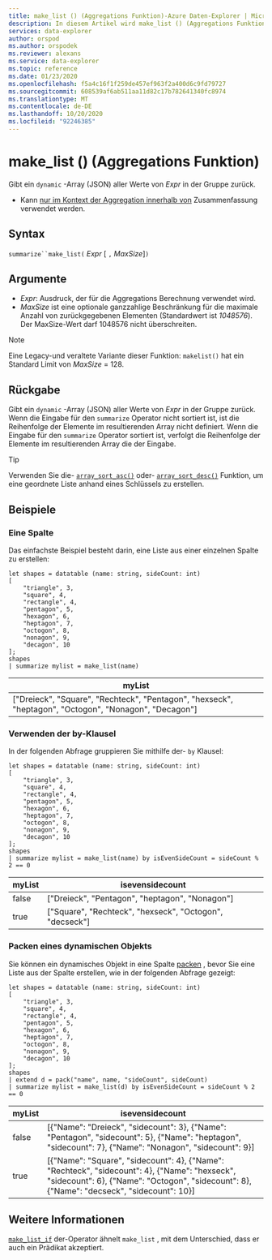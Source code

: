 ```yaml
---
title: make_list () (Aggregations Funktion)-Azure Daten-Explorer | Microsoft-Dokumentation
description: In diesem Artikel wird make_list () (Aggregations Funktion) in Azure Daten-Explorer beschrieben.
services: data-explorer
author: orspod
ms.author: orspodek
ms.reviewer: alexans
ms.service: data-explorer
ms.topic: reference
ms.date: 01/23/2020
ms.openlocfilehash: f5a4c16f1f259de457ef963f2a400d6c9fd79727
ms.sourcegitcommit: 608539af6ab511aa11d82c17b782641340fc8974
ms.translationtype: MT
ms.contentlocale: de-DE
ms.lasthandoff: 10/20/2020
ms.locfileid: "92246385"
---
```

# <a name="make_list-aggregation-function"></a>make_list () (Aggregations Funktion)

Gibt ein `dynamic` -Array (JSON) aller Werte von *Expr* in der Gruppe zurück.

* Kann [nur im Kontext der Aggregation innerhalb von](summarizeoperator.md) Zusammenfassung verwendet werden.

## <a name="syntax"></a>Syntax

`summarize``make_list(` *Expr* [ `,` *MaxSize*]`)`

## <a name="arguments"></a>Argumente

* *Expr*: Ausdruck, der für die Aggregations Berechnung verwendet wird.
* *MaxSize* ist eine optionale ganzzahlige Beschränkung für die maximale Anzahl von zurückgegebenen Elementen (Standardwert ist *1048576*). Der MaxSize-Wert darf 1048576 nicht überschreiten.

> [!NOTE]
> Eine Legacy-und veraltete Variante dieser Funktion: `makelist()` hat ein Standard Limit von *MaxSize* = 128.

## <a name="returns"></a>Rückgabe

Gibt ein `dynamic` -Array (JSON) aller Werte von *Expr* in der Gruppe zurück.
Wenn die Eingabe für den `summarize` Operator nicht sortiert ist, ist die Reihenfolge der Elemente im resultierenden Array nicht definiert.
Wenn die Eingabe für den `summarize` Operator sortiert ist, verfolgt die Reihenfolge der Elemente im resultierenden Array die der Eingabe.

> [!TIP]
> Verwenden Sie die- [`array_sort_asc()`](./arraysortascfunction.md) oder- [`array_sort_desc()`](./arraysortdescfunction.md) Funktion, um eine geordnete Liste anhand eines Schlüssels zu erstellen.

## <a name="examples"></a>Beispiele

### <a name="one-column"></a>Eine Spalte

Das einfachste Beispiel besteht darin, eine Liste aus einer einzelnen Spalte zu erstellen:

```kusto
let shapes = datatable (name: string, sideCount: int)
[
    "triangle", 3,
    "square", 4,
    "rectangle", 4,
    "pentagon", 5,
    "hexagon", 6,
    "heptagon", 7,
    "octogon", 8,
    "nonagon", 9,
    "decagon", 10
];
shapes
| summarize mylist = make_list(name)
```

|myList|
|---|
|["Dreieck", "Square", "Rechteck", "Pentagon", "hexseck", "heptagon", "Octogon", "Nonagon", "Decagon"]|

### <a name="using-the-by-clause"></a>Verwenden der by-Klausel

In der folgenden Abfrage gruppieren Sie mithilfe der- `by` Klausel:

```kusto
let shapes = datatable (name: string, sideCount: int)
[
    "triangle", 3,
    "square", 4,
    "rectangle", 4,
    "pentagon", 5,
    "hexagon", 6,
    "heptagon", 7,
    "octogon", 8,
    "nonagon", 9,
    "decagon", 10
];
shapes
| summarize mylist = make_list(name) by isEvenSideCount = sideCount % 2 == 0
```

|myList|isevensidecount|
|---|---|
|false|["Dreieck", "Pentagon", "heptagon", "Nonagon"]|
|true|["Square", "Rechteck", "hexseck", "Octogon", "decseck"]|

### <a name="packing-a-dynamic-object"></a>Packen eines dynamischen Objekts

Sie können ein dynamisches Objekt in eine Spalte [packen](./packfunction.md) , bevor Sie eine Liste aus der Spalte erstellen, wie in der folgenden Abfrage gezeigt:

```kusto
let shapes = datatable (name: string, sideCount: int)
[
    "triangle", 3,
    "square", 4,
    "rectangle", 4,
    "pentagon", 5,
    "hexagon", 6,
    "heptagon", 7,
    "octogon", 8,
    "nonagon", 9,
    "decagon", 10
];
shapes
| extend d = pack("name", name, "sideCount", sideCount)
| summarize mylist = make_list(d) by isEvenSideCount = sideCount % 2 == 0
```

|myList|isevensidecount|
|---|---|
|false|[{"Name": "Dreieck", "sidecount": 3}, {"Name": "Pentagon", "sidecount": 5}, {"Name": "heptagon", "sidecount": 7}, {"Name": "Nonagon", "sidecount": 9}]|
|true|[{"Name": "Square", "sidecount": 4}, {"Name": "Rechteck", "sidecount": 4}, {"Name": "hexseck", "sidecount": 6}, {"Name": "Octogon", "sidecount": 8}, {"Name": "decseck", "sidecount": 10}]|

## <a name="see-also"></a>Weitere Informationen

[`make_list_if`](./makelistif-aggfunction.md) der-Operator ähnelt `make_list` , mit dem Unterschied, dass er auch ein Prädikat akzeptiert.
